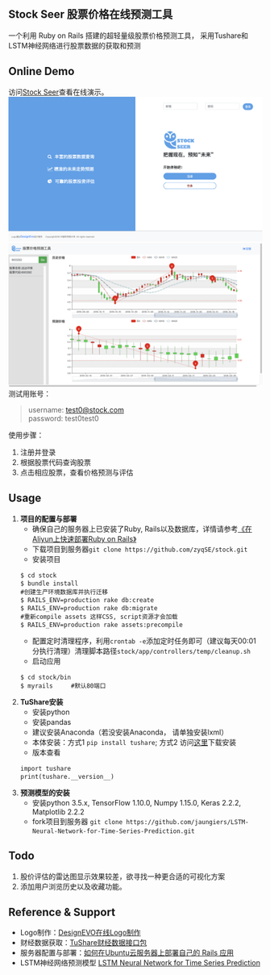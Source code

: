## Stock Seer 股票价格在线预测工具  
一个利用 Ruby on Rails 搭建的超轻量级股票价格预测工具， 采用Tushare和LSTM神经网络进行股票数据的获取和预测
## Online Demo
访问[Stock Seer](http://47.92.125.215/)查看在线演示。  
![网站首页](https://github.com/9kalikali/Algorithm_Course/blob/master/Others/demo1.png)
![股价预测与评估页面](https://github.com/9kalikali/Algorithm_Course/blob/master/Others/demo2.png)
测试用账号：
>username: test0@stock.com  
>password: test0test0

使用步骤：
1. 注册并登录
2. 根据股票代码查询股票
3. 点击相应股票，查看价格预测与评估  
## Usage
1. **项目的配置与部署**
   + 确保自己的服务器上已安装了Ruby, Rails以及数据库，详情请参考[《在Aliyun上快速部署Ruby on Rails》](https://ruby-china.org/topics/17553)
   + 下载项目到服务器`git clone https://github.com/zyqSE/stock.git`
   + 安装项目  
   ```
   $ cd stock
   $ bundle install
   #创建生产环境数据库并执行迁移
   $ RAILS_ENV=production rake db:create  
   $ RAILS_ENV=production rake db:migrate
   #重新compile assets 这样CSS, script资源才会加载
   $ RAILS_ENV=production rake assets:precompile
   ```
   + 配置定时清理程序，利用`crontab -e`添加定时任务即可（建议每天00:01分执行清理）清理脚本路径`stock/app/controllers/temp/cleanup.sh`
   + 启动应用  
   ```
   $ cd stock/bin
   $ myrails     #默认80端口
   ```
2. **TuShare安装**
   + 安装python
   + 安装pandas
   + 建议安装Anaconda（若没安装Anaconda， 请单独安装lxml）
   + 本体安装：方式1 `pip install tushare`; 方式2 访问[这里](https://pypi.python.org/pypi/Tushare/)下载安装
   + 版本查看
    ```
    import tushare
    print(tushare.__version__)
    ```
3. **预测模型的安装**
   + 安装python 3.5.x, TensorFlow 1.10.0, Numpy 1.15.0, Keras 2.2.2, Matplotlib 2.2.2
   + fork项目到服务器 `git clone https://github.com/jaungiers/LSTM-Neural-Network-for-Time-Series-Prediction.git`
## Todo
1. 股价评估的雷达图显示效果较差，欲寻找一种更合适的可视化方案
2. 添加用户浏览历史以及收藏功能。
## Reference & Support
+ Logo制作：[DesignEVO在线Logo制作](https://www.designevo.com/cn/)
+ 财经数据获取：[TuShare财经数据接口包](http://tushare.org/)
+ 服务器配置与部署：[如何在Ubuntu云服务器上部署自己的 Rails 应用](https://ruby-china.org/topics/32851)
+ LSTM神经网络预测模型 [LSTM Neural Network for Time Series Prediction](https://github.com/jaungiers/LSTM-Neural-Network-for-Time-Series-Prediction)
